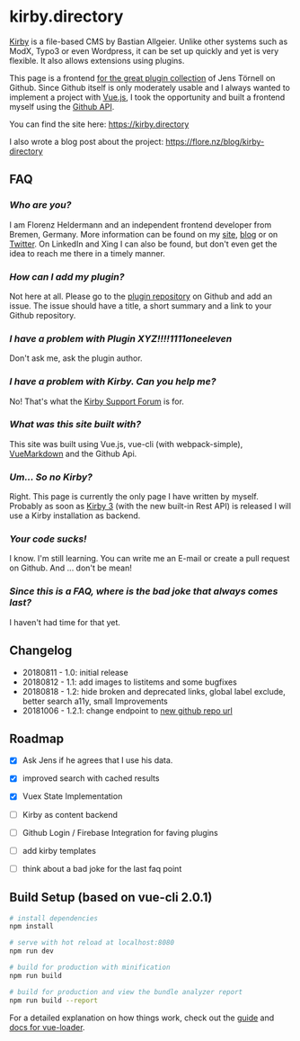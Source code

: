 # kirby.directory

[Kirby](https://getkirby.com) is a file-based CMS by Bastian Allgeier. Unlike other systems such as ModX, Typo3 or even Wordpress, it can be set up quickly and yet is very flexible. It also allows extensions using plugins.

This page is a frontend [for the great plugin collection](https://github.com/jenstornell/kirby-plugins) of Jens Törnell on Github. Since Github itself is only moderately usable and I always wanted to implement a project with [Vue.js](https://vuejs.org), I took the opportunity and built a frontend myself using the [Github API](https://developer.github.com/v3/).

You can find the site here: https://kirby.directory

I also wrote a blog post about the project: https://flore.nz/blog/kirby-directory

## FAQ

### *Who are you?*
I am Florenz Heldermann and an independent frontend developer from Bremen, Germany. More information can be found on my [site](https://flore.nz), [blog](https://flore.nz/blog) or on [Twitter](https://twitter.com/track02). On LinkedIn and Xing I can also be found, but don't even get the idea to reach me there in a timely manner.

### *How can I add my plugin?*
Not here at all. Please go to the [plugin repository](https://github.com/jenstornell/kirby-plugins) on Github and add an issue. The issue should have a title, a short summary and a link to your Github repository.

### *I have a problem with Plugin XYZ!!!!1111oneeleven*
Don't ask me, ask the plugin author.

### *I have a problem with Kirby. Can you help me?*
No! That's what the [Kirby Support Forum](https://github.com/jenstornell/kirby-plugins) is for.

### *What was this site built with?*
This site was built using Vue.js, vue-cli (with webpack-simple), [VueMarkdown](https://github.com/miaolz123/vue-markdown) and the Github Api.

### *Um... So no Kirby?*
Right. This page is currently the only page I have written by myself. Probably as soon as [Kirby 3](https://getkirby.com/next) (with the new built-in Rest API) is released I will use a Kirby installation as backend.

### *Your code sucks!*
I know. I'm still learning. You can write me an E-mail or create a pull request on Github. And ... don't be mean!

### *Since this is a FAQ, where is the bad joke that always comes last?*
I haven't had time for that yet.

## Changelog
* 20180811 - 1.0: initial release
* 20180812 - 1.1: add images to listitems and some bugfixes
* 20180818 - 1.2: hide broken and deprecated links, global label exclude, better search a11y, small Improvements
* 20181006 - 1.2.1: change endpoint to [new github repo url](https://github.com/texnixe/kirby-plugins)

## Roadmap
* [x] Ask Jens if he agrees that I use his data.
* [x] improved search with cached results
* [x] Vuex State Implementation
* [ ] Kirby as content backend
* [ ] Github Login / Firebase Integration  for faving plugins
* [ ] add kirby templates
* [ ] think about a bad joke for the last faq point


## Build Setup (based on vue-cli 2.0.1)

``` bash
# install dependencies
npm install

# serve with hot reload at localhost:8080
npm run dev

# build for production with minification
npm run build

# build for production and view the bundle analyzer report
npm run build --report
```

For a detailed explanation on how things work, check out the [guide](http://vuejs-templates.github.io/webpack/) and [docs for vue-loader](http://vuejs.github.io/vue-loader).
